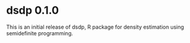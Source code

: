 # dsdp 0.1.0

This is an initial release of dsdp, R package for density estimation using 
semidefinite programming.

